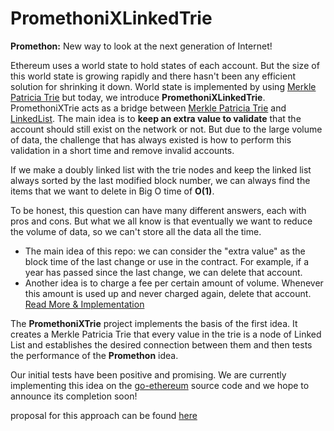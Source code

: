 # PromethoniXLinkedTrie

**Promethon:** New way to look at the next generation of Internet!

Ethereum uses a world state to hold states of each account.
But the size of this world state is growing rapidly and there hasn't been any efficient solution for shrinking it down.
World state is implemented by using [Merkle Patricia Trie](https://ethereum.org/en/developers/docs/data-structures-and-encoding/patricia-merkle-trie/) but today, we introduce **PromethoniXLinkedTrie**.
PromethoniXTrie acts as a bridge between [Merkle Patricia Trie](https://ethereum.org/en/developers/docs/data-structures-and-encoding/patricia-merkle-trie/) and [LinkedList]([https://en.wikipedia.org/wiki/Red%E2%80%93black_tree](https://en.wikipedia.org/wiki/Linked_list)).
The main idea is to **keep an extra value to validate** that the account should still exist on the network or not.
But due to the large volume of data, the challenge that has always existed is how to perform this validation in a short time and remove invalid accounts.

If we make a doubly linked list with the trie nodes and keep the linked list always sorted by the last modified block number, we can always find the items that we want to delete in Big O time of **O(1)**.

To be honest, this question can have many different answers, each with pros and cons. But what we all know is that eventually we want to reduce the volume of data, so we can't store all the data all the time.

- The main idea of this repo: we can consider the "extra value" as the block time of the last change or use in the contract. For example, if a year has passed since the last change, we can delete that account.
- Another idea is to charge a fee per certain amount of volume. Whenever this amount is used up and never charged again, delete that account. [Read More & Implementation](https://github.com/Promethon/PromethoniXTrie)

The **PromethoniXTrie** project implements the basis of the first idea. It creates a Merkle Patricia Trie that every value in the trie is a node of Linked List and establishes the desired connection between them and then tests the performance of the **Promethon** idea.

Our initial tests have been positive and promising. We are currently implementing this idea on the [go-ethereum](https://github.com/ethereum/go-ethereum) source code and we hope to announce its completion soon!

proposal for this approach can be found [here](PromethoniXLinked.pdf)
